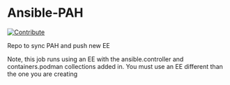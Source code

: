 # Ansible-PAH
[![Contribute](https://www.eclipse.org/che/contribute.svg)](https://devspaces.apps.hypershift.shadowman.dev/#https://github.com/shadowman-lab/Ansible-Config)

Repo to sync PAH and push new EE

Note, this job runs using an EE with the ansible.controller and containers.podman collections added in. You must use an EE different than the one you are creating
